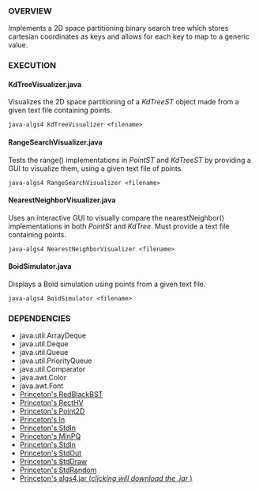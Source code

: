 ### OVERVIEW

Implements a 2D space partitioning binary search tree which stores cartesian coordinates
as keys and allows for each key to map to a generic value.



### EXECUTION


#### KdTreeVisualizer.java

Visualizes the 2D space partitioning of a _KdTreeST_ object made from a given text
file containing points.

`java-algs4 KdTreeVisualizer <filename>`


#### RangeSearchVisualizer.java

Tests the range() implementations in _PointST_ and _KdTreeST_ by providing a GUI to visualize them,
using a given text file of points.

`java-algs4 RangeSearchVisualizer <filename>`


#### NearestNeighborVisualizer.java

Uses an interactive GUI to visually compare the nearestNeighbor() implementations
in both _PointSt_ and _KdTree_. Must provide a text file containing points.

`java-algs4 NearestNeighborVisualizer <filename>`


#### BoidSimulator.java

Displays a Boid simulation using points from a given text file.

`java-algs4 BoidSimulator <filename>`


### DEPENDENCIES

- java.util.ArrayDeque
- java.util.Deque
- java.util.Queue
- java.util.PriorityQueue
- java.util.Comparator
- java.awt.Color
- java.awt.Font
- [Princeton's RedBlackBST](https://algs4.cs.princeton.edu/code/edu/princeton/cs/algs4/RedBlackBST.java.html)
- [Princeton's RectHV](https://algs4.cs.princeton.edu/12oop/RectHV.java.html)
- [Princeton's Point2D](https://algs4.cs.princeton.edu/25applications/Point2D.java.html)
- [Princeton's In](https://introcs.cs.princeton.edu/java/stdlib/In.java.html)
- [Princeton's StdIn](https://introcs.cs.princeton.edu/java/stdlib/StdIn.java.html)
- [Princeton's MinPQ](https://algs4.cs.princeton.edu/24pq/MinPQ.java.html)
- [Princeton's StdIn](https://introcs.cs.princeton.edu/java/stdlib/StdIn.java.html)
- [Princeton's StdOut](https://introcs.cs.princeton.edu/java/stdlib/StdOut.java.html)
- [Princeton's StdDraw](https://introcs.cs.princeton.edu/java/stdlib/StdDraw.java.html)
- [Princeton's StdRandom](https://introcs.cs.princeton.edu/java/22library/StdRandom.java.html)
- [Princeton's algs4.jar (_clicking will download the .jar_ )](https://algs4.cs.princeton.edu/code/algs4.jar)
